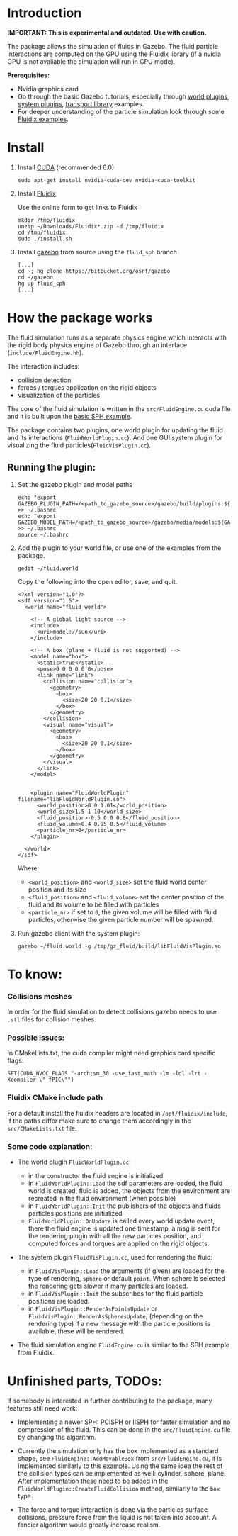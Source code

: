 # Introduction

**IMPORTANT: This is experimental and outdated. Use with caution.**

The package allows the simulation of fluids in Gazebo. The fluid particle
interactions are computed on the GPU using the
[Fluidix](http://onezero.ca/documentation/) library (if a nvidia GPU is not
available the simulation will run in CPU mode).

**Prerequisites:**

  * Nvidia graphics card
  * Go through the basic Gazebo tutorials, especially through [world plugins](http://gazebosim.org/tutorials?tut=plugins_world), [system plugins](http://gazebosim.org/tutorials?tut=system_plugin), [transport library](http://gazebosim.org/tutorials?cat=transport) examples.
 * For deeper understanding of the particle simulation look through some [Fluidix examples](http://onezero.ca/sample/?id=general_basic).

# Install

1. Install [CUDA](https://developer.nvidia.com/cuda-downloads) (recommended 6.0)

    ~~~
    sudo apt-get install nvidia-cuda-dev nvidia-cuda-toolkit
    ~~~

1. Install [Fluidix](http://onezero.ca/downloads/)

    Use the online form to get links to Fluidix

    ~~~
    mkdir /tmp/fluidix
    unzip ~/Downloads/Fluidix*.zip -d /tmp/fluidix
    cd /tmp/fluidix
    sudo ./install.sh
    ~~~

1. Install [gazebo](http://gazebosim.org/tutorials?cat=install) from source using the `fluid_sph` branch

    ~~~
    [...]
    cd ~; hg clone https://bitbucket.org/osrf/gazebo
    cd ~/gazebo
    hg up fluid_sph
    [...]
    ~~~

# How the package works

The fluid simulation runs as a separate physics engine which interacts with
the rigid body physics engine of Gazebo through an interface
(`include/FluidEngine.hh`).

The interaction includes:
 * collision detection
 * forces / torques application on the rigid objects
 * visualization of the particles

The core of the fluid simulation is written in the `src/FluidEngine.cu` cuda file and it is built upon the [basic SPH example](http://onezero.ca/sample/?id=general_sph).

The package contains two plugins, one world plugin for updating the fluid and its interactions (`FluidWorldPlugin.cc`). And one GUI system plugin for visualizing the fluid particles(`FluidVisPlugin.cc`).

## Running the plugin:

1. Set the gazebo plugin and model paths

    ~~~
    echo "export GAZEBO_PLUGIN_PATH=/<path_to_gazebo_source>/gazebo/build/plugins:${GAZEBO_PLUGIN_PATH}" >> ~/.bashrc
    echo "export GAZEBO_MODEL_PATH=/<path_to_gazebo_source>/gazebo/media/models:${GAZEBO_MODEL_PATH}" >> ~/.bashrc
    source ~/.bashrc
    ~~~

1. Add the plugin to your world file, or use one of the examples from the package.

    ~~~
    gedit ~/fluid.world
    ~~~

    Copy the following into the open editor, save, and quit.

    ~~~
    <?xml version="1.0"?>
    <sdf version="1.5">
      <world name="fluid_world">

        <!-- A global light source -->
        <include>
          <uri>model://sun</uri>
        </include>

        <!-- A box (plane + fluid is not supported) -->
        <model name="box">
          <static>true</static>
          <pose>0 0 0 0 0 0</pose>
          <link name="link">
            <collision name="collision">
              <geometry>
                <box>
                  <size>20 20 0.1</size>
                </box>
              </geometry>
            </collision>
            <visual name="visual">
              <geometry>
                <box>
                  <size>20 20 0.1</size>
                </box>
              </geometry>
            </visual>
          </link>
        </model>


        <plugin name="FluidWorldPlugin" filename="libFluidWorldPlugin.so">
          <world_position>0 0 1.01</world_position>
          <world_size>1.5 1 10</world_size>
          <fluid_position>-0.5 0.0 0.8</fluid_position>
          <fluid_volume>0.4 0.95 0.5</fluid_volume>
          <particle_nr>0</particle_nr>
        </plugin>

      </world>
    </sdf>
    ~~~

    Where:
      * `<world_position>` and `<world_size>` set the fluid world center position and its size
      * `<fluid_position>` and `<fluid_volume>` set the center position of the fluid and its volume to be filled with particles
      * `<particle_nr>` if set to `0`, the given volume will be filled with fluid particles, otherwise the given particle number will be spawned.


1. Run gazebo client with the system plugin:

    ~~~
    gazebo ~/fluid.world -g /tmp/gz_fluid/build/libFluidVisPlugin.so
    ~~~

# To know:

### Collisions meshes

In order for the fluid simulation to detect collisions gazebo needs to use `.stl` files for collision meshes.


### Possible issues:

In CMakeLists.txt, the cuda compiler might need graphics card specific flags:

  `SET(CUDA_NVCC_FLAGS "-arch;sm_30 -use_fast_math -lm -ldl -lrt -Xcompiler \"-fPIC\"")`

### Fluidix CMake include path

For a default install the fluidix headers are located in `/opt/fluidix/include`, if the paths differ make sure to change them accordingly in the `src/CMakeLists.txt` file.

### Some code explanation:

 * The world plugin `FluidWorldPlugin.cc`:
    * in the constructor the fluid engine is initialized
    * in `FluidWorldPlugin::Load` the sdf parameters are loaded, the fluid world is created, fluid is added, the objects from the environment are recreated in the fluid environment (when possible)
    * in `FluidWorldPlugin::Init` the publishers of the objects and fluids particles positions are initialized
    * `FluidWorldPlugin::OnUpdate` is called every world update event, there the fluid engine is updated one timestamp, a msg is sent for the rendering plugin with all the new particles position, and computed forces and torques are applied on the rigid objects.

 * The system plugin `FluidVisPlugin.cc`, used for rendering the fluid:
    * in `FluidVisPlugin::Load` the arguments (if given) are loaded for the type of rendering, `sphere` or default `point`. When sphere is selected the rendering gets slower if many particles are loaded.
    * in `FluidVisPlugin::Init` the subscribes for the fluid particle positions are loaded.
    * in `FluidVisPlugin::RenderAsPointsUpdate` or `FluidVisPlugin::RenderAsSpheresUpdate`, (depending on the rendering type) if a new message with the particle positions is available, these will be rendered.

 * The fluid simulation engine `FluidEngine.cu` is similar to the SPH example from Fluidix.



# Unfinished parts, TODOs:
If somebody is interested in further contributing to the package, many features still need work:

 * Implementing a newer SPH: [PCISPH](https://sph-sjtu-f06.googlecode.com/files/a40-solenthaler.pdf) or [IISPH](http://cg.informatik.uni-freiburg.de/publications/2013_TVCG_IISPH.pdf) for faster simulation and no compression of the fluid. This can be done in the `src/FluidEngine.cu` file by changing the algorithm.

 * Currently the simulation only has the box implemented as a standard shape, see `FluidEngine::AddMovableBox` from `src/FluidEngine.cu`, it is implemented similarly to this [example](http://onezero.ca/sample/?id=init_manual). Using the same idea the rest of the collision types can be implemented as well: cylinder, sphere, plane. After implementation these need to be added in the `FluidWorldPlugin::CreateFluidCollision` method, similarly to the `box` type.

 * The force and torque interaction is done via the particles surface collisions, pressure force from the liquid is not taken into account. A fancier algorithm would greatly increase realism.
